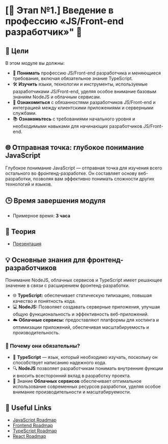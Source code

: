 # [🌟 Этап №1.] Введение в профессию «JS/Front-end разработчик»" 🌟

## 🎯 Цели

В этом модуле вы должны:

- 🧠 **Понимать** профессию JS/Front-end разработчика и меняющиеся требования, включая обязательное знание TypeScript.
- 🛠️ **Изучить** языки, технологии и инструменты, используемые разработчиками JS/Front-end, уделяя особое внимание базовым знаниям NodeJS и облачным сервисам.
- 🤝 **Ознакомиться** с обязанностями разработчиков JS/Front-end и интеграцией между клиентскими приложениями и серверными службами.
- 📚 **Ознакомьтесь** с требованиями начального уровня и необходимыми навыками для начинающих разработчиков JS/Front-end.

## 🌐 Отправная точка: глубокое понимание JavaScript

Глубокое понимание JavaScript — отправная точка для изучения всего остального во фронтенд-разработке. Он составляет основу веб-разработки, позволяя вам эффективно понимать сложности других технологий и языков.

## 🕒 Время завершения модуля

- Примерное время: **3 часа**

## 📖 Теория

- [Презентация](https://doroshkeviches.github.io/learn-frontend/step-1/presentation/)

## 💡 Основные знания для фронтенд-разработчиков

Понимание NodeJS, облачных сервисов и TypeScript имеет решающее значение в связи с расширением фронтенд-разработки.

- 🌐 **TypeScript:** обеспечивает статическую типизацию, повышая качество и понятность кода.
- 💻 **NodeJS:** Позволяет создавать серверные приложения, улучшая общую функциональность и эффективность веб-приложений.
- ☁️ **Облачные сервисы:** предоставляют платформы для хостинга и оптимизации приложений, обеспечивая масштабируемость и производительность.

### 🌟 Почему они обязательны?

- 📝 **TypeScript** — язык, который необходимо изучать, поскольку он способствует написанию надежного кода.
- 🔍 **NodeJS** позволяет разработчикам понимать внутренние функции и вносить всесторонний вклад в разработку проекта.
- 🚀 Знание **Облачных сервисов** обеспечивает оптимальное использование современных ресурсов разработки, уделяя особое внимание производительности и масштабируемости.

## 🔗 Useful Links 

- [JavaScript Roadmap](https://roadmap.sh/javascript)
- [Frontend Roadmap](https://roadmap.sh/frontend)
- [TypeScript Roadmap](https://roadmap.sh/typescript)
- [React Roadmap](https://roadmap.sh/react)